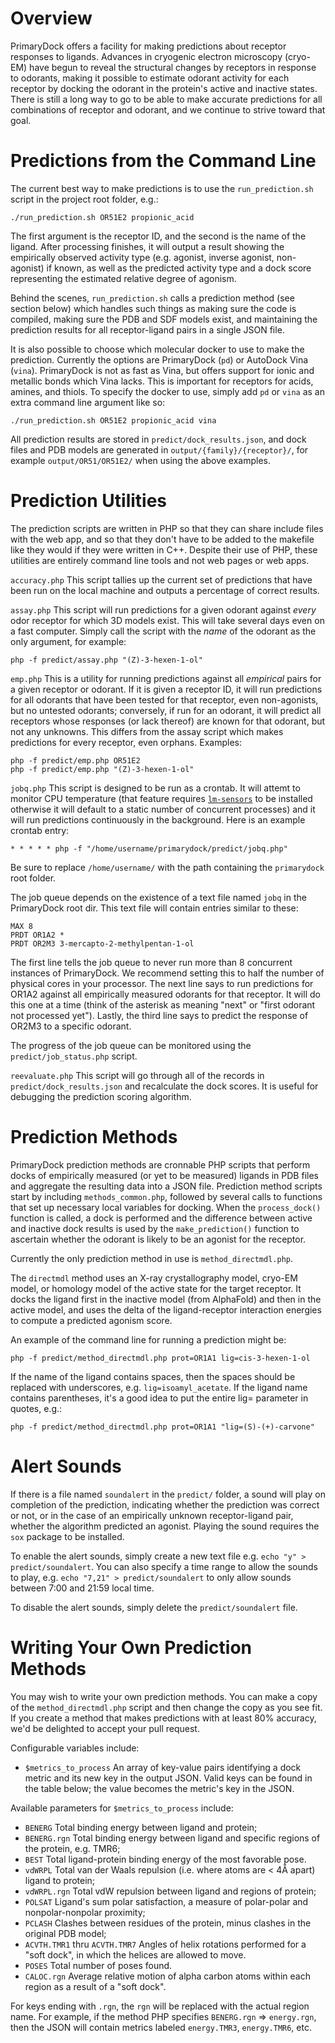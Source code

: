 
# Overview

PrimaryDock offers a facility for making predictions about receptor responses to ligands. Advances in cryogenic electron
microscopy (cryo-EM) have begun to reveal the structural changes by receptors in response to odorants, making it possible
to estimate odorant activity for each receptor by docking the odorant in the protein's active and inactive states. There
is still a long way to go to be able to make accurate predictions for all combinations of receptor and odorant, and we
continue to strive toward that goal.


# Predictions from the Command Line

The current best way to make predictions is to use the `run_prediction.sh` script in the project root folder, e.g.:

```
./run_prediction.sh OR51E2 propionic_acid
```

The first argument is the receptor ID, and the second is the name of the ligand. After processing finishes, it will output
a result showing the empirically observed activity type (e.g. agonist, inverse agonist, non-agonist) if known, as well as
the predicted activity type and a dock score representing the estimated relative degree of agonism.

Behind the scenes, `run_prediction.sh` calls a prediction method (see section below) which handles such things as making
sure the code is compiled, making sure the PDB and SDF models exist, and maintaining the prediction results for all
receptor-ligand pairs in a single JSON file.

It is also possible to choose which molecular docker to use to make the prediction. Currently the options are PrimaryDock
(`pd`) or AutoDock Vina (`vina`). PrimaryDock is not as fast as Vina, but offers support for ionic and metallic bonds which
Vina lacks. This is important for receptors for acids, amines, and thiols. To specify the docker to use, simply add `pd`
or `vina` as an extra command line argument like so:

```
./run_prediction.sh OR51E2 propionic_acid vina
```

All prediction results are stored in `predict/dock_results.json`, and dock files and PDB models are generated in
`output/{family}/{receptor}/`, for example `output/OR51/OR51E2/` when using the above examples.


# Prediction Utilities

The prediction scripts are written in PHP so that they can share include files with the web app, and so that they don't
have to be added to the makefile like they would if they were written in C++. Despite their use of PHP, these utilities
are entirely command line tools and not web pages or web apps.

`accuracy.php`
This script tallies up the current set of predictions that have been run on the local machine and outputs a percentage of
correct results.

`assay.php`
This script will run predictions for a given odorant against *every* odor receptor for which 3D models exist. This will
take several days even on a fast computer. Simply call the script with the *name* of the odorant as the only argument,
for example:

```
php -f predict/assay.php "(Z)-3-hexen-1-ol"
```

`emp.php`
This is a utility for running predictions against all *empirical* pairs for a given receptor or odorant. If it is given
a receptor ID, it will run predictions for all odorants that have been tested for that receptor, even non-agonists, but
no untested odorants; conversely, if run for an odorant, it will predict all receptors whose responses (or lack thereof)
are known for that odorant, but not any unknowns. This differs from the assay script which makes predictions for every
receptor, even orphans. Examples:

```
php -f predict/emp.php OR51E2
php -f predict/emp.php "(Z)-3-hexen-1-ol"
```

`jobq.php`
This script is designed to be run as a crontab. It will attemt to monitor CPU temperature (that feature requires
[`lm-sensors`](https://github.com/lm-sensors/lm-sensors) to be installed otherwise it will default to a static number of concurrent processes) and it will run
predictions continuously in the background. Here is an example crontab entry:

```
* * * * * php -f "/home/username/primarydock/predict/jobq.php"
```
Be sure to replace `/home/username/` with the path containing the `primarydock` root folder.

The job queue depends on the existence of a text file named `jobq` in the PrimaryDock root dir. This text file will contain
entries similar to these:

```
MAX 8
PRDT OR1A2 *
PRDT OR2M3 3-mercapto-2-methylpentan-1-ol
```

The first line tells the job queue to never run more than 8 concurrent instances of PrimaryDock. We recommend setting this
to half the number of physical cores in your processor. The next line says to run predictions for OR1A2 against all
empirically measured odorants for that receptor. It will do this one at a time (think of the asterisk as meaning "next" or
"first odorant not processed yet"). Lastly, the third line says to predict the response of OR2M3 to a specific odorant.

The progress of the job queue can be monitored using the `predict/job_status.php` script.

`reevaluate.php`
This script will go through all of the records in `predict/dock_results.json` and recalculate the dock scores. It is useful
for debugging the prediction scoring algorithm.


# Prediction Methods

PrimaryDock prediction methods are cronnable PHP scripts that perform docks of empirically measured (or yet to be measured)
ligands in PDB files and aggregate the resulting data into a JSON file. Prediction method scripts start by including
`methods_common.php`, followed by several calls to functions that set up necessary local variables for docking. When the
`process_dock()` function is called, a dock is performed and the difference between active and inactive dock results is
used by the `make_prediction()` function to ascertain whether the odorant is likely to be an agonist for the receptor.

Currently the only prediction method in use is `method_directmdl.php`.

The `directmdl` method uses an X-ray crystallography model, cryo-EM model, or homology model of the active state for the target
receptor. It docks the ligand first in the inactive model (from AlphaFold) and then in the active model, and uses the delta
of the ligand-receptor interaction energies to compute a predicted agonism score.

An example of the command line for running a prediction might be:

```
php -f predict/method_directmdl.php prot=OR1A1 lig=cis-3-hexen-1-ol
```

If the name of the ligand contains spaces, then the spaces should be replaced with underscores, e.g. `lig=isoamyl_acetate`.
If the ligand name contains parentheses, it's a good idea to put the entire lig= parameter in quotes, e.g.:

```
php -f predict/method_directmdl.php prot=OR1A1 "lig=(S)-(+)-carvone"
```


# Alert Sounds

If there is a file named `soundalert` in the `predict/` folder, a sound will play on completion of the prediction,
indicating whether the prediction was correct or not, or in the case of an empirically unknown receptor-ligand pair,
whether the algorithm predicted an agonist. Playing the sound requires the `sox` package to be installed.

To enable the alert sounds, simply create a new text file e.g. `echo "y" > predict/soundalert`. You can also specify
a time range to allow the sounds to play, e.g. `echo "7,21" > predict/soundalert` to only allow sounds between 7:00 and
21:59 local time.

To disable the alert sounds, simply delete the `predict/soundalert` file.


# Writing Your Own Prediction Methods

You may wish to write your own prediction methods. You can make a copy of the `method_directmdl.php` script and then
change the copy as you see fit. If you create a method that makes predictions with at least 80% accuracy, we'd be
delighted to accept your pull request.

Configurable variables include:
- `$metrics_to_process`   An array of key-value pairs identifying a dock metric and its new key in the output JSON.
                          Valid keys can be found in the table below; the value becomes the metric's key in the JSON.

Available parameters for `$metrics_to_process` include:
- `BENERG`                Total binding energy between ligand and protein;
- `BENERG.rgn`            Total binding energy between ligand and specific regions of the protein, e.g. TMR6;
- `BEST`                  Total ligand-protein binding energy of the most favorable pose.
- `vdWRPL`                Total van der Waals repulsion (i.e. where atoms are < 4Å apart) ligand to protein;
- `vdWRPL.rgn`            Total vdW repulsion between ligand and regions of protein;
- `POLSAT`                Ligand's sum polar satisfaction, a measure of polar-polar and nonpolar-nonpolar proximity;
- `PCLASH`                Clashes between residues of the protein, minus clashes in the original PDB model;
- `ACVTH.TMR1` thru `ACVTH.TMR7`
                          Angles of helix rotations performed for a "soft dock", in which the helices are allowed to move.
- `POSES`                 Total number of poses found.
- `CALOC.rgn`             Average relative motion of alpha carbon atoms within each region as a result of a "soft dock".

For keys ending with `.rgn`, the `rgn` will be replaced with the actual region name. For example, if the method PHP
specifies `BENERG.rgn` => `energy.rgn`, then the JSON will contain metrics labeled `energy.TMR3`, `energy.TMR6`, etc.




